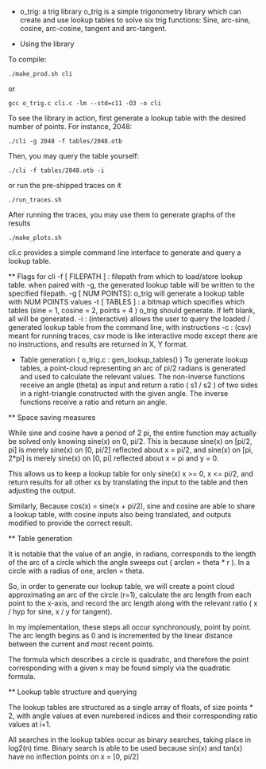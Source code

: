 * o_trig: a trig library 
o_trig is a simple trigonometry library which can create and use lookup tables to 
solve six trig functions: Sine, arc-sine, cosine, arc-cosine, tangent and arc-tangent. 

* Using the library 

To compile: 

``` 
./make_prod.sh cli 
```
or 
```
gcc o_trig.c cli.c -lm --std=c11 -O3 -o cli 
```

To see the library in action, first generate a lookup table with the desired number
of points. For instance, 2048: 
```
./cli -g 2048 -f tables/2048.otb 
```
Then, you may query the table yourself:
``` 
./cli -f tables/2048.otb -i 
```
or run the pre-shipped traces on it 
```
./run_traces.sh 
``` 
After running the traces, you may use them to generate graphs of the results 
```
./make_plots.sh
``` 

cli.c provides a simple command line interface to generate and query a lookup table. 

** Flags for cli 
-f [ FILEPATH ] : filepath from which to load/store lookup table. when paired with 
                    -g, the generated lookup table will be written to the specified 
                    filepath. 
-g [ NUM POINTS]: o_trig will generate a lookup table with NUM POINTS values 
-t [ TABLES ]   : a bitmap which specifies which tables (sine = 1, cosine = 2, 
                    points = 4 ) o_trig should generate. If left blank, all will 
                    be generated. 
-i              : (interactive) allows the user to query the loaded / generated 
                    lookup table from the command line, with instructions 
-c              : (csv) meant for running traces, csv mode is like interactive 
                    mode except there are no instructions, and results are returned 
                    in X, Y format. 

* Table generation ( o_trig.c : gen_lookup_tables() ) 
To generate lookup tables, a point-cloud representing an arc of pi/2 radians is 
generated and used to calculate the relevant values. The non-inverse functions 
receive an angle (theta) as input and return a ratio ( s1 / s2 ) of two sides 
in a right-triangle constructed with the given angle. The inverse functions 
receive a ratio and return an angle. 

** Space saving measures 

While sine and cosine have a period of 2 pi, the entire function may actually be 
solved only knowing sine(x) on 0, pi/2. This is because sine(x) on [pi/2, pi] is
merely sine(x) on [0, pi/2] reflected about x = pi/2, and sine(x) on [pi, 2*pi] 
is merely sine(x) on [0, pi] reflected about x = pi and y = 0. 

This allows us to keep a lookup table for only sine(x) x >= 0, x <= pi/2, and return 
results for all other xs by translating the input to the table and then adjusting the
output. 

Similarly, Because cos(x) = sine(x + pi/2), sine and cosine are able to share a lookup 
table, with cosine inputs also being translated, and outputs modified to provide the 
correct result. 

** Table generation 

It is notable that the value of an angle, in radians, corresponds to the length 
of the arc of a circle which the angle sweeps out ( arclen = theta * r ). In a 
circle with a radius of one, arclen = theta. 

So, in order to generate our lookup table, we will create a point cloud approximating 
an arc of the circle (r=1), calculate the arc length from each point to the x-axis, and 
record the arc length along with the relevant ratio ( x / hyp for sine, x / y for tangent). 

In my implementation, these steps all occur synchronously, point by point. The arc length 
begins as 0 and is incremented by the linear distance between the current and most recent 
points. 

The formula which describes a circle is quadratic, and therefore the point corresponding 
with a given x may be found simply via the quadratic formula. 

** Lookup table structure and querying 

The lookup tables are structured as a single array of floats, of size points * 2, with 
angle values at even numbered indices and their corresponding ratio values at i+1. 

All searches in the lookup tables occur as binary searches, taking place in log2(n) time. 
Binary search is able to be used because sin(x) and tan(x) have no inflection points on 
x = [0, pi/2] 
